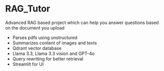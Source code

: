 # RAG_Tutor
Advanced RAG based project which can help you answer questions based on the document you upload

- Parses pdfs using unstructured
- Summarizes content of images and texts
- Qdrant vector database
- Llama 3.3, Llama 3.3 vision and GPT-4o
- Query rewriting for better retrieval
- Streamlit for UI
